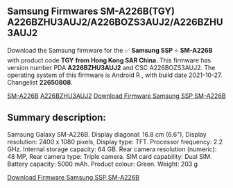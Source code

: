 <h2>Samsung Firmwares SM-A226B(TGY) A226BZHU3AUJ2/A226BOZS3AUJ2/A226BZHU3AUJ2</h2>
Download the Samsung firmware for the ✅ <strong>Samsung SSP </strong> ⭐ <strong>SM-A226B</strong> with product code <strong>TGY</strong> <strong> from Hong Kong SAR China</strong>. This firmware has version number PDA <strong>A226BZHU3AUJ2</strong> and CSC A226BOZS3AUJ2. The operating system of this firmware is Android R , with build date 2021-10-27. Changelist <strong>22650808</strong>.


[SM-A226B](https://samfirm.shop/samsung/model/SM-A226B)
[A226BZHU3AUJ2](https://samfirm.shop/samsung/pda/A226BZHU3AUJ2)
[Download Firmware Samsung SSP SM-A226B](https://samfirm.shop/samsung/firmware/469349)
<h2>Summary description:</h2>
<p>Samsung Galaxy SM-A226B. Display diagonal: 16.8 cm (6.6"), Display resolution: 2400 x 1080 pixels, Display type: TFT. Processor frequency: 2.2 GHz. Internal storage capacity: 64 GB. Rear camera resolution (numeric): 48 MP, Rear camera type: Triple camera. SIM card capability: Dual SIM. Battery capacity: 5000 mAh. Product colour: Green. Weight: 203 g</p>


[Download Firmware Samsung SSP SM-A226B](https://samfirm.shop/samsung/firmware/469349)
